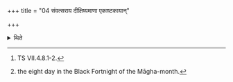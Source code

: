 +++
title = "04 संवत्सराय दीक्षिष्यमाणा एकाष्टकायान्"

+++

<details><summary>थिते</summary>

4. It has been said (in a Brāhmaṇa-text)[^1] "Those who are going to be consecrated for a year (i.e. for a year-long-sacrificial session) they should get themselves consecrated on the Ekāṣṭaka-day...."[^2]  

[^1]: TS VII.4.8.1-2.  

[^2]: the eight day in the Black Fortnight of the Māgha-month. 
</details>
